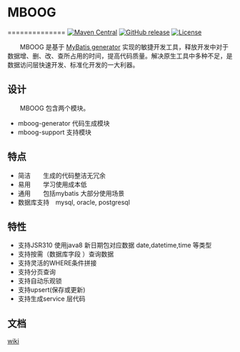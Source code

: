 # MBOOG
==============
[![Maven Central](https://maven-badges.herokuapp.com/maven-central/com.github.liyiorg/mboog/badge.svg)](https://maven-badges.herokuapp.com/maven-central/com.github.liyiorg/mboog/)
[![GitHub release](https://img.shields.io/github/release/liyiorg/mboog.svg)](https://github.com/liyiorg/mboog/releases)
[![License](https://img.shields.io/badge/license-Apache%202-4EB1BA.svg)](https://www.apache.org/licenses/LICENSE-2.0.html)


&emsp;&emsp;MBOOG 是基于 [MyBatis generator](https://github.com/mybatis/generator) 实现的敏捷开发工具，释放开发中对于数据增、删、改、查所占用的时间，提高代码质量。解决原生工具中多种不足，是数据访问层快速开发、标准化开发的一大利器。

## 设计
&emsp;&emsp;MBOOG 包含两个模块。

* mboog-generator 代码生成模块
* mboog-support   支持模块

## 特点

* 简洁&emsp;&emsp;生成的代码整洁无冗余
* 易用&emsp;&emsp;学习使用成本低
* 通用&emsp;&emsp;包括mybatis 大部分使用场景
* 数据库支持&emsp;mysql, oracle, postgresql

## 特性
* 支持JSR310  使用java8 新日期包对应数据 date,datetime,time 等类型
* 支持按需（数据库字段 ）查询数据
* 支持灵活的WHERE条件拼接
* 支持分页查询
* 支持自动乐观锁
* 支持upsert(保存或更新)
* 支持生成service 层代码
 

## 文档

[wiki](https://github.com/liyiorg/mboog/wiki)